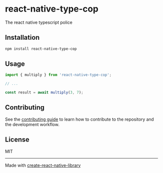# react-native-type-cop

The react native typescript police

## Installation

```sh
npm install react-native-type-cop
```

## Usage

```js
import { multiply } from 'react-native-type-cop';

// ...

const result = await multiply(3, 7);
```

## Contributing

See the [contributing guide](CONTRIBUTING.md) to learn how to contribute to the repository and the development workflow.

## License

MIT

---

Made with [create-react-native-library](https://github.com/callstack/react-native-builder-bob)
